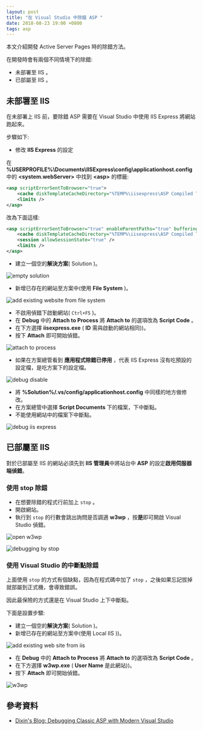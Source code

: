 ```yaml
---
layout: post
title: "在 Visual Studio 中除錯 ASP "
date: 2018-08-23 19:00 +0800
tags: asp
---
```


本文介紹開發 Active Server Pages 時的除錯方法。

<!-- more -->

在開發時會有兩個不同情境下的除錯:

* 未部署至 IIS 。
* 已部屬至 IIS 。

## 未部署至 IIS

在未部署上 IIS 前，要除錯 ASP 需要在 Visual Studio 中使用 IIS Express 將網站跑起來。

步驟如下:

* 修改 **IIS Express** 的設定

在 **%USERPROFILE%\Documents\IISExpress\config\applicationhost.config** 中的 **\<system.webServer\>** 中找到 **\<asp\>** 的標籤:

```xml
<asp scriptErrorSentToBrowser="true">
    <cache diskTemplateCacheDirectory="%TEMP%\iisexpress\ASP Compiled Templates" />
    <limits />
</asp>
```

改為下面這樣:

```xml
<asp scriptErrorSentToBrowser="true" enableParentPaths="true" bufferingOn="true" errorsToNTLog="true" appAllowDebugging="true" appAllowClientDebug="true">
    <cache diskTemplateCacheDirectory="%TEMP%\iisexpress\ASP Compiled Templates" />
    <session allowSessionState="true" />
    <limits />
</asp>
```

* 建立一個空的**解決方案**( Solution )。

![empty solution](emptysolution.PNG)

* 新增已存在的網站至方案中(使用 **File System** )。

![add existing website from file system](addexistingwebsitefromfilesystem.PNG)

* 不啟用偵錯下啟動網站( `Ctrl+F5` )。
* 在 **Debug** 中的 **Attach to Process** 將 **Attach to** 的選項改為 **Script Code** 。
* 在下方選擇 **iisexpress.exe** ( **ID** 需與啟動的網站相同))。
* 按下 **Attach** 即可開始偵錯。

![attach to process](attachtoprocess.PNG)

* 如果在方案總管看到 **應用程式除錯已停用** ，代表 IIS Express 沒有吃預設的設定檔，是吃方案下的設定檔。

![debug disable](debugdisable.PNG)

* 將 **%Solution%/.vs/config/applicationhost.config** 中同樣的地方做修改。
* 在方案總管中選擇 **Script Documents** 下的檔案，下中斷點。
* 不能使用網站中的檔案下中斷點。

![debug iis express](debugiisexpress.PNG)

## 已部屬至 IIS

對於已部屬至 IIS 的網站必須先到 **IIS 管理員**中將站台中 **ASP** 的設定**啟用伺服器端偵錯**。

### 使用 stop 除錯

* 在想要除錯的程式行前加上 `stop` 。
* 開啟網站。
* 執行到 `stop` 的行數會跳出詢問是否調適 **w3wp** ，按**是**即可開啟 Visual Studio 偵錯。

![open w3wp](openw3wp.PNG)

![debugging by stop](debuggingbystop.PNG)

### 使用 Visual Studio 的中斷點除錯

上面使用 `stop` 的方式有個缺點，因為在程式碼中加了 `stop` ，之後如果忘記拔掉就部屬到正式機，會導致錯誤。

因此最保險的方式還是在 Visual Studio 上下中斷點。

下面是設置步驟:

* 建立一個空的**解決方案**( Solution )。
* 新增已存在的網站至方案中(使用 Local IIS ))。

![add existing web site from iis](addexistingwebsitefromiis.PNG)

* 在 **Debug** 中的 **Attach to Process** 將 **Attach to** 的選項改為 **Script Code** 。
* 在下方選擇 **w3wp.exe** ( **User Name** 是此網站))。
* 按下 **Attach** 即可開始偵錯。

![w3wp](w3wp.PNG)

## 參考資料

* [Dixin's Blog: Debugging Classic ASP with Modern Visual Studio](https://weblogs.asp.net/dixin/debugging-classic-asp-with-visual-studio)
